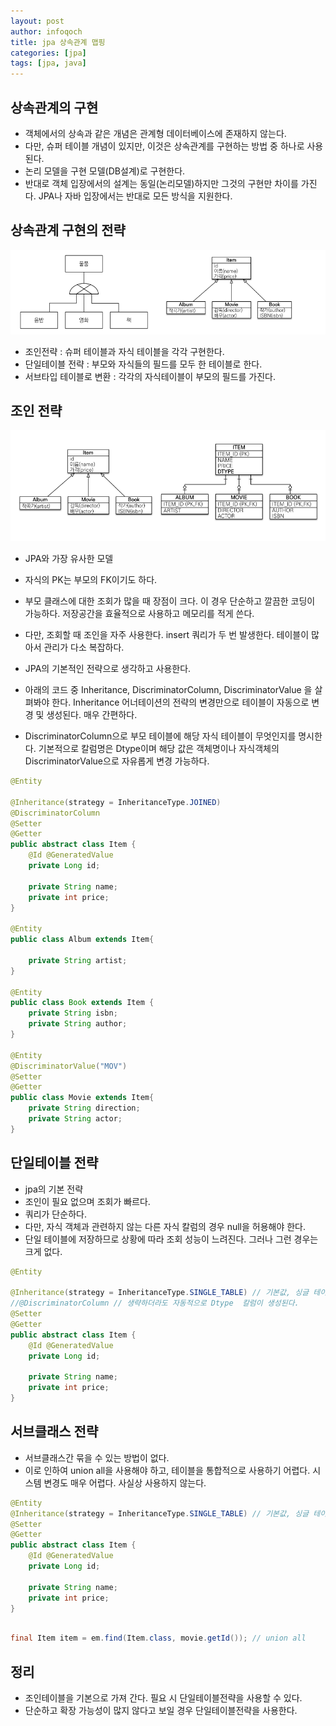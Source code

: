 ```yaml
---
layout: post
author: infoqoch
title: jpa 상속관계 맵핑
categories: [jpa]
tags: [jpa, java]
---
```


## 상속관계의 구현
- 객체에서의 상속과 같은 개념은 관계형 데이터베이스에 존재하지 않는다.
- 다만, 슈퍼 테이블 개념이 있지만, 이것은 상속관계를 구현하는 방법 중 하나로 사용된다.
- 논리 모델을 구현 모델(DB설계)로 구현한다. 
- 반대로 객체 입장에서의 설계는 동일(논리모델)하지만 그것의 구현만 차이를 가진다. JPA나 자바 입장에서는 반대로 모든 방식을 지원한다. 

## 상속관계 구현의 전략

![](/assets/pasteimage/2022-02-06-jpa%20super/2022-02-06-15-59-07.png)

- 조인전략 :  슈퍼 테이블과 자식 테이블을 각각 구현한다. 
- 단일테이블 전략 : 부모와 자식들의 필드를 모두 한 테이블로 한다. 
- 서브타입 테이블로 변환 : 각각의 자식테이블이 부모의 필드를 가진다. 

## 조인 전략

![](/assets/pasteimage/2022-02-06-jpa%20super/2022-02-06-16-03-53.png)

- JPA와 가장 유사한 모델
- 자식의 PK는 부모의 FK이기도 하다. 
- 부모 클래스에 대한 조회가 많을 때 장점이 크다. 이 경우 단순하고 깔끔한 코딩이 가능하다. 저장공간을 효율적으로 사용하고 메모리를 적게 쓴다. 
- 다만, 조회할 때 조인을 자주 사용한다. insert 쿼리가 두 번 발생한다. 테이블이 많아서 관리가 다소 복잡하다.
- JPA의 기본적인 전략으로 생각하고 사용한다.

- 아래의 코드 중 Inheritance, DiscriminatorColumn, DiscriminatorValue 을 살펴봐야 한다. Inheritance 어너테이션의 전략의 변경만으로 테이블이 자동으로 변경 및 생성된다. 매우 간편하다. 
- DiscriminatorColumn으로 부모 테이블에 해당 자식 테이블이 무엇인지를 명시한다. 기본적으로 칼럼명은 Dtype이며 해당 값은 객체명이나 자식객체의 DiscriminatorValue으로 자유롭게 변경 가능하다. 

```java
@Entity

@Inheritance(strategy = InheritanceType.JOINED) 
@DiscriminatorColumn
@Setter
@Getter
public abstract class Item {
    @Id @GeneratedValue
    private Long id;

    private String name;
    private int price;
}

@Entity
public class Album extends Item{

    private String artist;
}

@Entity
public class Book extends Item {
    private String isbn;
    private String author;
}

@Entity
@DiscriminatorValue("MOV")
@Setter
@Getter
public class Movie extends Item{
    private String direction;
    private String actor;
}
```

## 단일테이블 전략
- jpa의 기본 전략
- 조인이 필요 없으며 조회가 빠르다.
- 쿼리가 단순하다.
- 다만, 자식 객체과 관련하지 않는 다른 자식 칼럼의 경우 null을 허용해야 한다. 
- 단일 테이블에 저장하므로 상황에 따라 조회 성능이 느려진다. 그러나 그런 경우는 크게 없다. 

```java
@Entity

@Inheritance(strategy = InheritanceType.SINGLE_TABLE) // 기본값, 싱글 테이블 전략
//@DiscriminatorColumn // 생략하더라도 자동적으로 Dtype  칼럼이 생성된다.
@Setter
@Getter
public abstract class Item {
    @Id @GeneratedValue
    private Long id;

    private String name;
    private int price;
}

```

## 서브클래스 전략
- 서브클래스간 묶을 수 있는 방법이 없다. 
- 이로 인하여 union all을 사용해야 하고, 테이블을 통합적으로 사용하기 어렵다. 시스템 변경도 매우 어렵다. 사실상 사용하지 않는다. 

```java
@Entity
@Inheritance(strategy = InheritanceType.SINGLE_TABLE) // 기본값, 싱글 테이블 전략
@Setter
@Getter
public abstract class Item {
    @Id @GeneratedValue
    private Long id;

    private String name;
    private int price;
}
```

```java

final Item item = em.find(Item.class, movie.getId()); // union all

```

## 정리
- 조인테이블을 기본으로 가져 간다. 필요 시 단일테이블전략을 사용할 수 있다. 
- 단순하고 확장 가능성이 많지 않다고 보일 경우 단일테이블전략을 사용한다. 
